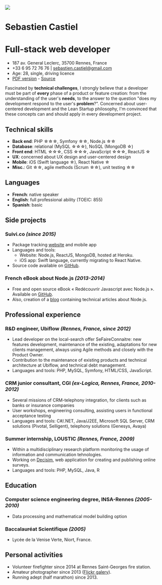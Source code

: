 ![](http://www.gravatar.com/avatar/856c68c4f19dce5917ccb5fd5df20c0e?s=200)

# Sebastien Castiel
# Full-stack web developer

> [<i class="fa fa-twitter-square"></i>](http://twitter.com/scastiel)
> [<i class="fa fa-google-plus-square"></i>](https://google.com/+SébastienCastiel)
> [<i class="fa fa-github-square"></i>](http://github.com/scastiel)
> [<i class="fa fa-linkedin-square"></i>](https://fr.linkedin.com/in/scastiel)

* 187 av. General Leclerc, 35700 Rennes, France
* +33 6 95 72 76 76 | <sebastien.castiel@gmail.com>
* Age: 28, single, driving licence
* [PDF version](./sebastien-castiel--developpeur-web-full-stack.pdf) - [Source](https://github.com/scastiel/my-resume)

Fascinated by **technical challenges**, I strongly believe that a developer must be part of **every** phase of a product or feature creation: from the understanding of the user's **needs**, to the answer to the question "does my development respond to the user's **problem**?". Concerned about user-centered development and the Lean Startup philosophy, I'm convinced that these concepts can and should apply in every development project.

## Technical skills

* **Back end**: PHP ☆☆☆, Symfony ☆☆, Node.js ☆☆
* **Database**: relational (MySQL ☆☆☆), NoSQL (MongoDB ☆)
* **Front end**: HTML ☆☆☆, CSS ☆☆☆, JavaScript ☆☆☆, ReactJS ☆
* **UX**: concerned about UX design and user-centered design
* **Mobile**: iOS (Swift language ☆), React Native ☆
* **Misc.**: Git ☆☆, agile methods (Scrum ☆☆), unit testing ☆☆

## Languages

* **French**: native speaker
* **English**: full professional ability (TOEIC: 855)
* **Spanish**: basic

## Side projects

### Suivi.co *(since 2015)*

  * Package tracking [website](http://suivi.co) and mobile app
  * Languages and tools:
    - Website: Node.js, ReactJS, MongoDB, hosted at Heroku.
    - iOS app: Swift language, currently migrating to React Native.
  * Source code available on [GitHub](https://github.com/scastiel/suivi.co).

### French eBook about Node.js *(2013-2014)*

  * Free and open source eBook « Redécouvrir Javascript avec Node.js ». Available on [GitHub](https://github.com/scastiel/decouvrir-nodejs).
  * Also, creation of a [blog](http://www.decouvrir-nodejs.fr) containing technical articles about Node.js.

## Professional experience

### R&D engineer, Ubiflow *(Rennes, France, since 2012)*
  - Lead developer on the local-search offer SeFaireConnaitre: new features development, maintenance of the existing, adaptations for new clients management, always using Agile methods and closely with the Product Owner.
  - Contribution to the maintenance of existing products and technical architecture at Ubiflow, and technical debt management.
  - Languages and tools: PHP, MySQL, Symfony, HTML/CSS, JavaScript.

### CRM junior consultant, CGI *(ex-Logica, Rennes, France, 2010-2012)*
  - Several missions of CRM-telephony integration, for clients such as banks or insurance companies
  - User workshops, engineering consulting, assisting users in functional acceptance testing
  - Languages and tools: C#/.NET, Java/J2EE, Microsoft SQL Server, CRM solutions (Pivotal, Selligent), telephony solutions (Genesys, Avaya)

### Summer internship, LOUSTIC *(Rennes, France, 2009)*
  - Within a multidisciplinary research platform monitoring the usage of information and communication tehnologies.
  - Working on [Decisim](http://www.decisim.org), web application for creating and publishing online surveys.
  - Languages and tools: PHP, MySQL, Java, R

## Education

### Computer science engineering degree, INSA-Rennes *(2005-2010)*
  - Data processing and mathematical model building option

### Baccalauréat Scientifique *(2005)*
  - Lycée de la Venise Verte, Niort, France.

## Personal activities

* Volunteer firefighter since 2014 at Rennes Saint-Georges fire station.
* Amateur photographer since 2013 ([Flickr galery](https://www.flickr.com/photos/ooosebastienooo/)).
* Running adept (half marathon) since 2013.
